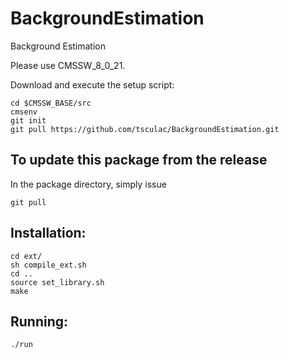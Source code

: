 # BackgroundEstimation
Background Estimation

Please use CMSSW_8_0_21.

Download and execute the setup script:
```
cd $CMSSW_BASE/src
cmsenv
git init
git pull https://github.com/tsculac/BackgroundEstimation.git
```

To update this package from the release
------------------------------------------
In the package directory, simply issue
```
git pull
```

Installation:
------------------------------
```
cd ext/
sh compile_ext.sh
cd ..
source set_library.sh
make
```

Running:
------------------------------
```
./run
```
